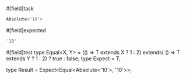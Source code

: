 #[field]task
```ts
Absolute<'10'>
```

#[field]expected
```ts
'10'
```

#[field]test
type Equal<X, Y> = (<T>() => T extends X ? 1 : 2) extends(
    <T>() => T extends Y ? 1 : 2) ? true : false;
type Expect<T extends true> = T;

type Result = Expect<Equal<Absolute<'10'>, '10'>>;